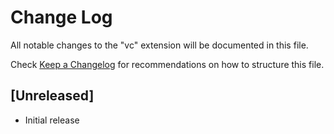 # Change Log

All notable changes to the "vc" extension will be documented in this file.

Check [Keep a Changelog](http://keepachangelog.com/) for recommendations on how to structure this file.

## [Unreleased]

- Initial release